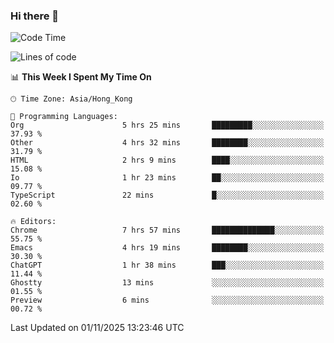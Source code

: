 ### Hi there 👋

<!--
**nicehiro/nicehiro** is a ✨ _special_ ✨ repository because its `README.md` (this file) appears on your GitHub profile.

Here are some ideas to get you started:

- 🔭 I’m currently working on ...
- 🌱 I’m currently learning ...
- 👯 I’m looking to collaborate on ...
- 🤔 I’m looking for help with ...
- 💬 Ask me about ...
- 📫 How to reach me: ...
- 😄 Pronouns: ...
- ⚡ Fun fact: ...
-->

<!--START_SECTION:waka-->
![Code Time](http://img.shields.io/badge/Code%20Time-1%2C186%20hrs%2049%20mins-blue)

![Lines of code](https://img.shields.io/badge/From%20Hello%20World%20I%27ve%20Written-1.9%20million%20lines%20of%20code-blue)

📊 **This Week I Spent My Time On** 

```text
🕑︎ Time Zone: Asia/Hong_Kong

💬 Programming Languages: 
Org                      5 hrs 25 mins       █████████░░░░░░░░░░░░░░░░   37.93 % 
Other                    4 hrs 32 mins       ████████░░░░░░░░░░░░░░░░░   31.79 % 
HTML                     2 hrs 9 mins        ████░░░░░░░░░░░░░░░░░░░░░   15.08 % 
Io                       1 hr 23 mins        ██░░░░░░░░░░░░░░░░░░░░░░░   09.77 % 
TypeScript               22 mins             █░░░░░░░░░░░░░░░░░░░░░░░░   02.60 % 

🔥 Editors: 
Chrome                   7 hrs 57 mins       ██████████████░░░░░░░░░░░   55.75 % 
Emacs                    4 hrs 19 mins       ████████░░░░░░░░░░░░░░░░░   30.30 % 
ChatGPT                  1 hr 38 mins        ███░░░░░░░░░░░░░░░░░░░░░░   11.44 % 
Ghostty                  13 mins             ░░░░░░░░░░░░░░░░░░░░░░░░░   01.55 % 
Preview                  6 mins              ░░░░░░░░░░░░░░░░░░░░░░░░░   00.72 % 
```


 Last Updated on 01/11/2025 13:23:46 UTC
<!--END_SECTION:waka-->
